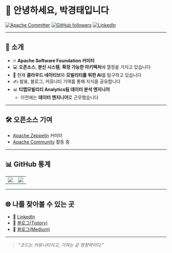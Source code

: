# 👋 안녕하세요, 박경태입니다

[![Apache Committer](https://img.shields.io/badge/Apache-Committer-orange?logo=apache&logoColor=white)](https://apache.org)
[![GitHub followers](https://img.shields.io/github/followers/gtpark?style=social)](https://github.com/ParkGyeongTae)
[![LinkedIn](https://img.shields.io/badge/LinkedIn-Profile-blue?logo=linkedin)](https://www.linkedin.com/in/gyeongtae/)

---

## 🚀 소개
- 🔥 **Apache Software Foundation 커미터**  
- 💻 **오픈소스**, **분산 시스템**, **확장 가능한 아키텍처**에 열정을 가지고 있습니다  
- 🌱 현재 **클라우드 네이티브**와 **모빌리티를 위한 AI**를 탐구하고 있습니다  
- ✍️ 발표, 블로그, 커뮤니티 기여를 통해 지식을 공유합니다  
- 📊 **티맵모빌리티 Analytics팀 데이터 분석 엔지니어**  
   - 이전에는 **데이터 엔지니어**로 근무했습니다  

---

## 🛠 오픈소스 기여
- [Apache Zeppelin](https://github.com/apache/zeppelin) 커미터  
- [Apache Community](https://apache.org) 활동 중  

---

## 📊 GitHub 통계
<table>
  <tr>
    <td><img src="https://github-readme-stats.vercel.app/api?username=ParkGyeongTae&show_icons=true&theme=radical" /></td>
    <td><img src="https://github-readme-stats.vercel.app/api/top-langs/?username=ParkGyeongTae&layout=compact&theme=radical" /></td>
  </tr>
</table>

---

## 🌐 나를 찾아볼 수 있는 곳
- 💼 [LinkedIn](https://www.linkedin.com/in/gyeongtae/)  
- 📝 [블로그(Tistory)](https://pinggoopark.tistory.com/)  
- 📝 [블로그(Medium)](https://medium.com/@pgt0409)  

---

> _"코드는 커뮤니티이고, 기여는 곧 영향력이다."_  
